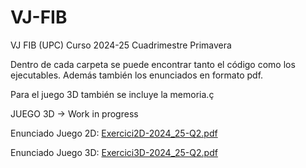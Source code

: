 # VJ-FIB
VJ FIB (UPC) Curso 2024-25 Cuadrimestre Primavera

Dentro de cada carpeta se puede encontrar tanto el código como los ejecutables. Además también los enunciados en formato pdf.

Para el juego 3D también se incluye la memoria.ç

JUEGO 3D -> Work in progress

Enunciado Juego 2D:
[Exercici2D-2024_25-Q2.pdf](https://github.com/user-attachments/files/19395688/Exercici2D-2024_25-Q2.pdf)

Enunciado Juego 3D: [Exercici3D-2024_25-Q2.pdf](https://github.com/user-attachments/files/19931884/Exercici3D-2024_25-Q2.pdf)
